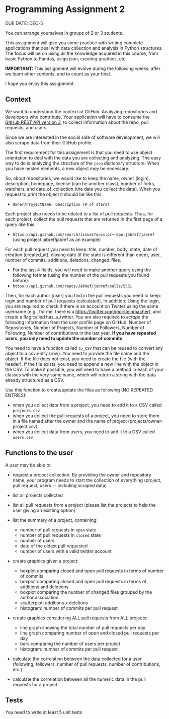 # Programming Assignment 2

DUE DATE: DEC-5

You can arrange yourselves in groups of 2 or 3 students.

This assignment will give you some practice with writing complete applications that deal with data collection and analysis in Python structures.
The focus will be on using all the knowledge acquired in this course, from basic Python to Pandas, usign json, creating graphics, etc.

**IMPORTANT:** This assignment will evolve during the following weeks, after we learn other contents, and to count as your final.

I hope you enjoy this assignment.

## Context

We want to understand the context of GitHub. Analyzing repositories and developers who contribute. 
Your application will have to consume the [GitHub REST API version 3](https://developer.github.com/v3/), 
to collect information about the repo, pull requests, and users. 

Since we are interested in the social side of software development,  we will also scrape data from their GitHub profile.

The first requirement for this assignment is that you need to use object orientation to deal with the data you are collecting and analyzing.
The easy way to do is analyzing the structure of the `json` dictionary structure. When you have nested elements, a new object *may* be necessary.

So, about repositories, we would like to keep the name, owner (login), description, homepage, license (can be another class), 
number of forks, watchers, and date_of_collection (the date you collect the data). When you request to print the object it should be like this:
* `Owner/ProjectName: Description (# of stars)`

Each project also needs to be related to a list of pull requests. Thus, for each project, collect the pull requests that 
are returned in the first page of a query like this:
* `https://api.github.com/search/issues?q=is:pr+repo:jabref/jabref` (using project jabref/jabref as an example)

For each pull request you need to keep: title, number, body, state, date of creation (created_at), 
closing date (if the state is different than open), user, number of commits, additions, deletions, changed_files. 

* For the last 4 fields, you will need to make another query using the following format (using the number of the pull requests
you found before):
* `https://api.github.com/repos/JabRef/jabref/pulls/5531`

Then, for each author (user) you find in the pull requests you need to keep: login and number of pull requests (calculated). 
In addition: Using the login, you are required to check if there is an account on Twitter using the same username (e.g., for me, there is a https://twitter.com/igorsteinmacher), and create a flag called has_a_twitter. 
You are also required to *scrape* the following information from the user profile page on GitHub: 
Number of Repositories, Number of Projects, Number of Followers, Number of Following, Number of contributions in the last year.
**If you have repeated users, you only need to update the number of commits**


You need to have a function called `to_CSV` that can be reused to convert any object to a csv entry (row). 
You need to provide the file name and the object. If the file does not exist, you need to create the file (with the header). 
If the file  exists, you need to append a new line with the object in the CSV. To make it possible, you will need to have a method
in each of your classes with the very same name, which will return a string with the data already structured as a CSV.


Use this function to create/update the files as following (NO REPEATED ENTRIES):
* when you collect data from a project, you need to add it to a CSV called `projects.csv`
* when you collect the pull requests of a project, you need to store them in a file named after the owner and the name of project 
(projects/owner-project.csv) 
* when you collect data from users, you need to add it to a CSV called `users.csv` 


## Functions to the user
A user may be able to:
* request a project collection. By providing the owner and repository name, your program needs to start the collection of everything
(project, pull request, users -- including scraped data)
* list all projects collected
* list all pull requests from a project (please list the projects to help the user giving an existing option)
* list the summary of a project, containing:
   - number of pull requests in `open` state
   - number of pull requests in `closed` state
   - number of users
   - date of the oldest pull requested
   - number of users with a valid twitter account
   
* create graphics given a project:
   - boxplot comparing closed and open pull requests in terms of number of commits
   - boxplot comparing closed and open pull requests in terms of additions and deletions
   - boxplot comparing the number of changed files grouped by the author association
   - scatterplot: additions x deletions
   - histogram: number of commits per pull request
 
 * create graphics considering ALL pull requests from ALL projects:
   - line graph showing the total number of pull requests per day
   - line graph comparing number of open and closed pull requests per day
   - bars comparing the number of users per project
   - histogram: number of commits per pull request

* calculate the correlation between the data collected for a user 
(following, followers, number of pull requests, number of contributions, etc.)

* calculate the correlation between all the numeric data in the pull requests for a project


 ## Tests
 You need to write at least 5 unit tests 
    
   
   
